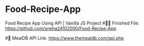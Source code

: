# Food-Recipe-App
Food Recipe App Using API | Vanilla JS Project
#👨‍💻 Finished File: https://github.com/sneha24102000/Food-Recipe-App


#🍔 MealDB API Link: https://www.themealdb.com/api.php

